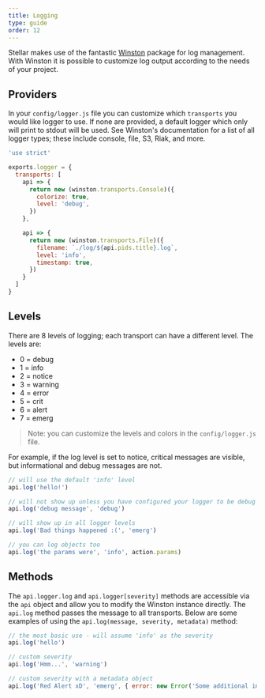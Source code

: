 ```yaml
---
title: Logging
type: guide
order: 12
---
```


Stellar makes use of the fantastic [Winston](https://www.npmjs.com/package/winston) package for log management. With Winston it is possible to customize log output according to the needs of your project.

## Providers

In your `config/logger.js` file you can customize which `transports` you would like logger to use. If none are provided, a default logger which only will print to stdout will be used. See Winston's documentation for a list of all logger types; these include console, file, S3, Riak, and more.

```javascript
'use strict'

exports.logger = {
  transports: [
    api => {
      return new (winston.transports.Console)({
        colorize: true,
        level: 'debug',
      })
    },

    api => {
      return new (winston.transports.File)({
        filename: `./log/${api.pids.title}.log`,
        level: 'info',
        timestamp: true,
      })
    }
  ]
}
```

## Levels

There are 8 levels of logging; each transport can have a different level. The levels are:

- 0 = debug
- 1 = info
- 2 = notice
- 3 = warning
- 4 = error
- 5 = crit
- 6 = alert
- 7 = emerg

> Note: you can customize the levels and colors in the `config/logger.js` file.

For example, if the log level is set to notice, critical messages are visible, but informational and debug messages are not.

```javascript
// will use the default 'info' level
api.log('hello!')

// will not show up unless you have configured your logger to be debug
api.log('debug message', 'debug')

// will show up in all logger levels
api.log('Bad things happened :(', 'emerg') 

// you can log objects too
api.log('the params were', 'info', action.params)
```

## Methods

The `api.logger.log` and `api.logger[severity]` methods are accessible via the `api` object and allow you to modify the Winston instance directly. The `api.log` method passes the message to all transports. Below are some examples of using the `api.log(message, severity, metadata)` method:

```javascript
// the most basic use - will assume 'info' as the severity
api.log('hello')

// custom severity
api.log('Hmm...', 'warning')

// custom severity with a metadata object
api.log('Red Alert xD', 'emerg', { error: new Error('Some additional information!') })
```
